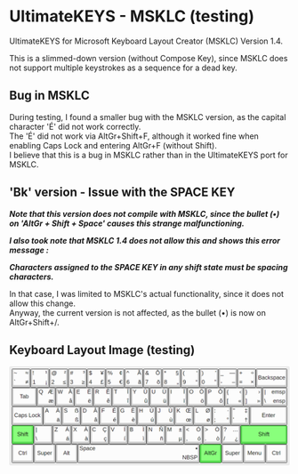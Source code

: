 # UltimateKEYS - MSKLC (testing)

UltimateKEYS for Microsoft Keyboard Layout Creator (MSKLC) Version 1.4.

This is a slimmed-down version (without Compose Key), since MSKLC does not support multiple keystrokes as a sequence for a dead key.

## Bug in MSKLC

During testing, I found a smaller bug with the MSKLC version, as the capital character 'É' did not work correctly.  
The 'É' did not work via AltGr+Shift+F, although it worked fine when enabling Caps Lock and entering AltGr+F (without Shift).  
I believe that this is a bug in MSKLC rather than in the UltimateKEYS port for MSKLC.

## 'Bk' version - Issue with the SPACE KEY

**_Note that this version does not compile with MSKLC, since the bullet (•) on 'AltGr + Shift + Space' causes this strange malfunctioning._**

**_I also took note that MSKLC 1.4 does not allow this and shows this error message :_**

**_Characters assigned to the SPACE KEY in any shift state must be spacing characters._**

In that case, I was limited to MSKLC's actual functionality, since it does not allow this change.  
Anyway, the current version is not affected, as the bullet (•) is now on AltGr+Shift+/.

## Keyboard Layout Image (testing)

![UltimateKEYS (MSKLC) - Keyboard Layout Image](UltimateKEYS%20(MSKLC)%20-%20Keyboard%20Layout%20Image.png)
